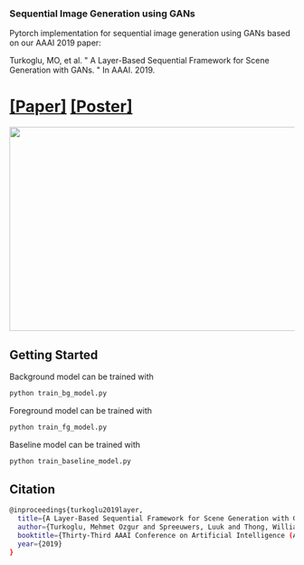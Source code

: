 ### Sequential Image Generation using GANs

Pytorch implementation for sequential image generation using GANs based on our AAAI 2019 paper:

Turkoglu, MO, et al. " A Layer-Based Sequential Framework for Scene Generation with GANs. " 
In AAAI. 2019.

# [[Paper]](https://arxiv.org/abs/1902.00671)    [[Poster]](https://drive.google.com/open?id=1MJhVce9a5jWI6GnW45k4gNFGe-Jie0-z) 




<img src="https://raw.githubusercontent.com/0zgur0/Seq_Scene_Gen/master/imgs/intro.png" width="600" height="360">

## Getting Started

Background model can be trained with 
```bash
python train_bg_model.py
```

Foreground model can be trained with 
```bash
python train_fg_model.py
```

Baseline model can be trained with 
```bash
python train_baseline_model.py
```

## Citation
```bash
@inproceedings{turkoglu2019layer,
  title={A Layer-Based Sequential Framework for Scene Generation with GANs},
  author={Turkoglu, Mehmet Ozgur and Spreeuwers, Luuk and Thong, William and Kicanaoglu, Berkay},
  booktitle={Thirty-Third AAAI Conference on Artificial Intelligence (AAAI-19)},
  year={2019}
}
```
